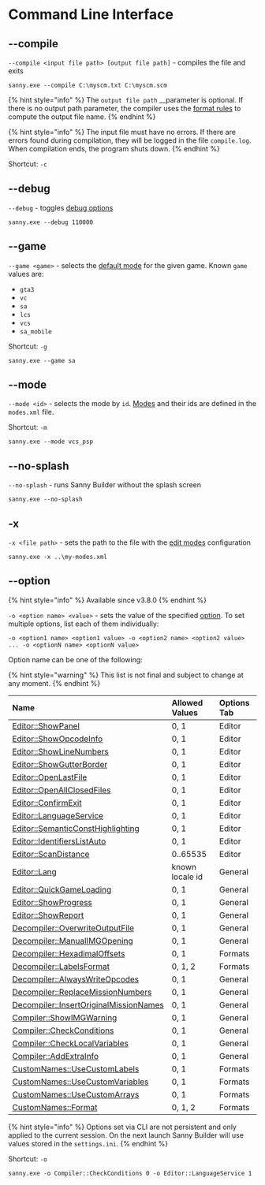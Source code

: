 # Command Line Interface

## --compile

`--compile <input file path> [output file path]` - compiles the file and exits

```text
sanny.exe --compile C:\myscm.txt C:\myscm.scm
```

{% hint style="info" %}
The `output file path` __parameter is optional. If there is no output path parameter, the compiler uses the [format rules](options/formats.md#file-name-format) to compute the output file name. 
{% endhint %}

{% hint style="info" %}
The input file must have no errors. If there are errors found during compilation, they will be logged in the file `compile.log`. When compilation ends, the program shuts down.
{% endhint %}

Shortcut: `-c`

## --debug

`--debug` - toggles [debug options](console.md#running-with-debug)

```text
sanny.exe --debug 110000
```

## --game

`--game <game>` - selects the [default mode](edit-modes/#type) for the given game. Known `game` values are:

* `gta3`
* `vc`
* `sa`
* `lcs`
* `vcs`
* `sa_mobile`

Shortcut: `-g`

```text
sanny.exe --game sa
```

## --mode

`--mode <id>` - selects the mode by `id`. [Modes](edit-modes/) and their ids are defined in the `modes.xml` file.

Shortcut: `-m`

```text
sanny.exe --mode vcs_psp
```

## --no-splash

`--no-splash` - runs Sanny Builder without the splash screen

```text
sanny.exe --no-splash
```

## -x

`-x <file path>` - sets the path to the file with the [edit modes](edit-modes/) configuration

```text
sanny.exe -x ..\my-modes.xml
```

## --option

{% hint style="info" %}
Available since v3.8.0
{% endhint %}

`-o <option name> <value>` - sets the value of the specified [option](options/). To set multiple options, list each of them individually:

`-o <option1 name> <option1 value> -o <option2 name> <option2 value> ... -o <optionN name> <optionN value>` 

Option name can be one of the following:

{% hint style="warning" %}
This list is not final and subject to change at any moment.
{% endhint %}

| Name | Allowed Values | Options Tab |
| :--- | :--- | :--- |
| [Editor::ShowPanel](options/editor.md#editor-configuration) | 0, 1 | Editor |
| [Editor::ShowOpcodeInfo](options/editor.md#editor-configuration) | 0, 1 | Editor |
| [Editor::ShowLineNumbers](options/editor.md#editor-configuration) | 0, 1 | Editor |
| [Editor::ShowGutterBorder](options/editor.md#editor-configuration) | 0, 1 | Editor |
| [Editor::OpenLastFile](options/editor.md#editor-configuration) | 0, 1 | Editor |
| [Editor::OpenAllClosedFiles](options/editor.md#editor-configuration) | 0, 1 | Editor |
| [Editor::ConfirmExit](options/editor.md#editor-configuration) | 0, 1 | Editor |
| [Editor::LanguageService](options/editor.md#editor-configuration) | 0, 1 | Editor |
| [Editor::SemanticConstHighlighting](options/editor.md#editor-configuration) | 0, 1 | Editor |
| [Editor::IdentifiersListAuto](options/editor.md#code-scan-distance) | 0, 1 | Editor |
| [Editor::ScanDistance](options/editor.md#code-scan-distance) | 0..65535 | Editor |
| [Editor::Lang](options/general.md#interface-language) | known locale id | General |
| [Editor::QuickGameLoading](options/general.md#quick-game-loading) | 0, 1 | General |
| [Editor::ShowProgress](options/general.md#show-progress) | 0, 1 | General |
| [Editor::ShowReport](options/general.md#show-report) | 0, 1 | General |
| [Decompiler::OverwriteOutputFile](options/general.md#always-overwrite-output-file) | 0, 1 | General |
| [Decompiler::ManualIMGOpening](options/general.md#manual-img-opening) | 0, 1 | General |
| [Decompiler::HexadimalOffsets](options/formats.md#label-name-format) | 0, 1 | Formats |
| [Decompiler::LabelsFormat](options/formats.md#label-name-format) | 0, 1, 2 | Formats |
| [Decompiler::AlwaysWriteOpcodes](options/general.md#write-opcodes) | 0, 1 | General |
| [Decompiler::ReplaceMissionNumbers](options/general.md#replace-mission-numbers) | 0, 1 | General |
| [Decompiler::InsertOriginalMissionNames](options/general.md#insert-original-mission-names) | 0, 1 | General |
| [Compiler::ShowIMGWarning](options/general.md#show-warning) | 0, 1 | General |
| [Compiler::CheckConditions](options/general.md#check-conditions) | 0, 1 | General |
| [Compiler::CheckLocalVariables](options/general.md#ranges-check) | 0, 1 | General |
| [Compiler::AddExtraInfo](options/general.md#add-extra-info-to-scm) | 0, 1 | General |
| [CustomNames::UseCustomLabels](options/formats.md#custom-names) | 0, 1 | Formats |
| [CustomNames::UseCustomVariables](options/formats.md#custom-names) | 0, 1 | Formats |
| [CustomNames::UseCustomArrays](options/formats.md#custom-names) | 0, 1 | Formats |
| [CustomNames::Format](options/formats.md#case-converting) | 0, 1, 2 | Formats |

{% hint style="info" %}
Options set via CLI are not persistent and only applied to the current session. On the next launch Sanny Builder will use values stored in the `settings.ini`.
{% endhint %}

Shortcut: `-o`

```text
sanny.exe -o Compiler::CheckConditions 0 -o Editor::LanguageService 1
```

